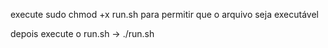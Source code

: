 execute sudo chmod +x run.sh para permitir que o arquivo seja executável

depois execute o run.sh -> ./run.sh